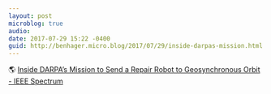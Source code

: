 ```yaml
---
layout: post
microblog: true
audio: 
date: 2017-07-29 15:22 -0400
guid: http://benhager.micro.blog/2017/07/29/inside-darpas-mission.html
---
```

🌎 [Inside DARPA’s Mission to Send a Repair Robot to Geosynchronous Orbit - IEEE Spectrum](http://spectrum.ieee.org/aerospace/satellites/inside-darpas-mission-to-send-a-repair-robot-to-geosynchronous-orbit)
